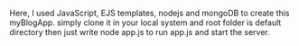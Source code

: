 Here, I used JavaScript, EJS templates, nodejs and mongoDB to create this myBlogApp. simply clone it in your local system and root folder is default directory then just write node app.js to run app.js and start the server.
